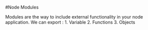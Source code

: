#Node Modules

Modules are the way to include external functionality in your node application. 
    We can export :
        1. Variable
        2. Functions
        3. Objects
